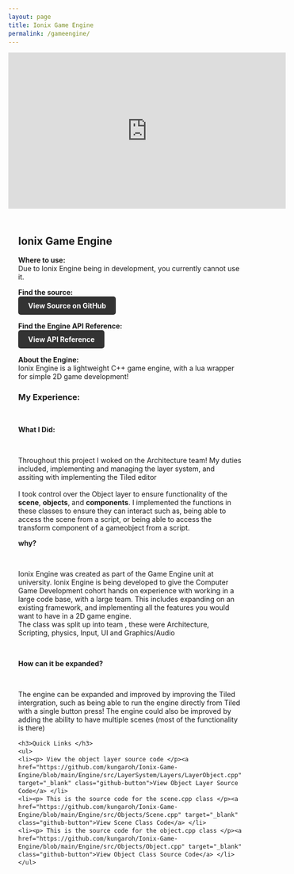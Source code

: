 ```yaml
---
layout: page
title: Ionix Game Engine
permalink: /gameengine/
---
```

<style>
  .game-page-container {
    display: flex;
    gap: 20px;
    margin: 20px;
  }
  .game-description {
    flex: 2;
    padding-right: 20px;
  }
  .game-images {
    flex: 1;
    display: flex;
    flex-direction: column;
    gap: 10px;
  }
  .game-images img {
    width: 100%;
    border-radius: 5px;
  }
  .github-button {
  display: inline-block;
  background-color: #333; /* GitHub color */
  color: #fff;
  padding: 10px 20px;
  border-radius: 5px;
  font-weight: bold;
  text-decoration: none;
  transition: background-color 0.3s;
}

.github-button:hover {
  background-color: #444;
}

  .lightbox {
  display: none;
  justify-content: center;
  align-items: center;
  position: fixed;
  top: 0;
  left: 0;
  width: 100%;
  height: 100%;
  background-color: rgba(0, 0, 0, 0.8);
  z-index: 1000;
}

.lightbox img {
  max-width: 90%;
  max-height: 90%;
}
</style>



<iframe width="560" height="315" src="https://www.youtube.com/embed/X6xnIptPP1Y?si=JLSen8Qlp5l4m0B8" title="YouTube video player" frameborder="0" allow="accelerometer; autoplay; clipboard-write; encrypted-media; gyroscope; picture-in-picture; web-share" referrerpolicy="strict-origin-when-cross-origin" allowfullscreen></iframe>
<div class="game-page-container">
  
  <!-- Game description and experience -->
  <div class="game-description">
    <h2>Ionix Game Engine</h2>
    <p> <strong>Where to use:</strong> <br> Due to Ionix Engine being in development, you currently cannot use it. </p> 
    <p> <strong>Find the source:</strong>
    <br> <a href="https://github.com/kungaroh/Ionix-Game-Engine" target="_blank" class="github-button">View Source on GitHub</a> </p>
    <p><strong>Find the Engine API Reference:</strong> 
    <br> <a href="https://kungaroh.github.io/Ionix-Game-Engine/" target="_blank" class="github-button">View API Reference</a></p>
    <p><strong>About the Engine:</strong><br>Ionix Engine is a lightweight C++ game engine, with a lua wrapper for simple 2D game development!</p>
    <h3>My Experience:</h3>
    <br><p><strong>What I Did:</strong></p>
    <br><p>Throughout this project I woked on the Architecture team! My duties included, implementing and managing the layer system, and assiting with implementing the Tiled editor
      <br>
      <br>I took control over the Object layer to ensure functionality of the <strong>scene</strong>, <strong>objects</strong>, and <strong>components</strong>. I implemented the functions in these classes to ensure they can interact such as, being able to access the scene from a script, or being able to access the transform component of a gameobject from a script.
    <br><p><strong>why?</strong></p>
    <br><p>Ionix Engine was created as part of the Game Engine unit at university. Ionix Engine is being developed to give the Computer Game Development cohort hands on experience with working in a large code base, with a large team. 
    This includes expanding on an existing framework, and implementing all the features you would want to have in a 2D game engine.
    <br>The class was split up into team , these were Architecture, Scripting, physics, Input, UI and Graphics/Audio</p>
    <br><p><strong>How can it be expanded?</strong></p>
    <br><p>The engine can be expanded and improved by improving the Tiled intergration, such as being able to run the engine directly from Tiled with a single button press! The engine could also be improved by adding the ability to have multiple scenes (most of the functionality is there) </p>

    <h3>Quick Links </h3>
    <ul>
    <li><p> View the object layer source code </p><a href="https://github.com/kungaroh/Ionix-Game-Engine/blob/main/Engine/src/LayerSystem/Layers/LayerObject.cpp" target="_blank" class="github-button">View Object Layer Source Code</a> </li>
    <li><p> This is the source code for the scene.cpp class </p><a href="https://github.com/kungaroh/Ionix-Game-Engine/blob/main/Engine/src/Objects/Scene.cpp" target="_blank" class="github-button">View Scene Class Code</a> </li>
    <li><p> This is the source code for the object.cpp class </p><a href="https://github.com/kungaroh/Ionix-Game-Engine/blob/main/Engine/src/Objects/Object.cpp" target="_blank" class="github-button">View Object Class Source Code</a> </li>
    </ul>
    
  </div>

  <!-- Game images -->
  <div class="game-images">
    <img src="/portfolio icons/ionix logo.png" alt="Ionix Engine Logo">
    <img src="/Ionix Images/launching game.gif" alt="A gif of launching a game from the Tiled Editor">
    <img src="/Ionix Images/LayerObject code snippet.png" alt="A code snippet from the Object Layer">
    <img src="/Ionix Images/tiled editor.png" alt="An image of the tiled editor with a simple 2D game in it">
    <img src="/Ionix Images/Object class code snippet.png" alt="A code snippet from the Object class">
  </div>
    <div class="lightbox" id="lightbox">
    <img src="" alt="Expanded image" id="lightbox-image">
  </div>

  <script>
  const images = document.querySelectorAll('.game-images img');
  const lightbox = document.getElementById('lightbox');
  const lightboxImage = document.getElementById('lightbox-image');

  images.forEach(img => {
  img.addEventListener('click', () => {
    const fullImage = img.getAttribute('src');
    if (fullImage) {
      lightboxImage.src = fullImage;
      lightbox.style.display = 'flex';
    }
  });
});

lightbox.addEventListener('click', () => {
  lightboxImage.src = ''; // Clear src when lightbox is closed
  lightbox.style.display = 'none';
});
</script>
</div>
